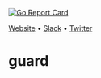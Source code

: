[![Go Report Card](https://goreportcard.com/badge/github.com/appscode/guard)](https://goreportcard.com/report/github.com/appscode/guard)

[Website](https://appscode.com) • [Slack](https://slack.appscode.com) • [Twitter](https://twitter.com/AppsCodeHQ)

# guard
